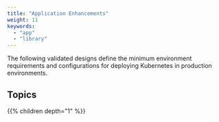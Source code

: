 ```yaml
---
title: "Application Enhancements"
weight: 11
keywords:
  - "app"
  - "library"
---
```


The following validated designs define the minimum environment requirements and
configurations for deploying Kubernetes in production environments.

## Topics
{{% children depth="1" %}}

